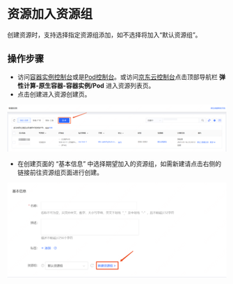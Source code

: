 # 资源加入资源组

创建资源时，支持选择指定资源组添加，如不选择将加入“默认资源组”。

## 操作步骤

- 访问[容器实例控制台]( https://cns-console.jdcloud.com/host/container/list)或是[Pod控制台]( https://cns-console.jdcloud.com/host/pod/list)。或访问[京东云控制台](https://console.jdcloud.com)点击顶部导航栏 **弹性计算-原生容器-容器实例/Pod** 进入资源列表页。
- 点击创建进入资源创建页。

![](../../../../../image/Native-Container/nc.pod-rg01.png)

- 在创建页面的 “基本信息” 中选择期望加入的资源组，如需新建请点击右侧的链接前往资源组页面进行创建。

![](../../../../../image/Native-Container/nc.pod-rg-create.png)
